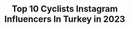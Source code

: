 ---
title: Top 10 Cyclists Instagram Influencers In Turkey in 2023
description: >-
  Find top cyclists Instagram influencers in Turkey in 2023. Most popular hashtags: #bisiklet #istanbul #cycling #cyclinglife.
platform: Instagram
hits: 10
text_top: Discover the top-rated Instagram accounts on inBeat.
text_bottom: Our database has 10 Instagram influencers like this in Turkey for you to pitch.
profiles:
  - username: "serhatkaradagofficial"
    fullname: >-
      Serhat Karadağ
    bio: >-
      Music Producer 🎹 Happy Camper 🏕 - Off Road 🚜 Cyclist 🚵‍♀️🚴🏻‍♂️ Alpinist 🏡 - Photography 📸🎥 Spotify & Itunes 👇🏻
    location: "Turkey"
    followers: 12103
    engagement: 400
    commentsToLikes: 0.106057
    id: ck5ca41jncno20i1123hh6zv1
    verified: false
    hashtags: "#moodygrams, #lazyshutters, #milkyway, #earthpix"
  - username: "kadir_kelleci_"
    fullname: >-
      🏁KadirKelleci🇹🇷
    bio: >-
      🚩4xTurkish Champion🇹🇷 🚩Professional Cyclist 🇹🇷 🚩Olympic and World Cup Riders 🇪🇺
    location: "Turkey"
    followers: 17650
    engagement: 530
    commentsToLikes: 0.025369
    id: ckaoule6y0rxj0i782wo6o87h
    verified: false
    hashtags: "#fethiye, #mtb, #ridekelleci, #mtbgram"
  - username: "yucelcakiroglu"
    fullname: >-
      Yücel Çakıroğlu
    bio: >-
      Freelance Photographer & Videographer / Istanbul. Sport, Event, Documentary.... © All Rights Reserved / Tüm Hakları Saklıdır
    location: "Turkey"
    followers: 10414
    engagement: 572
    commentsToLikes: 0.024650
    id: ck14k5f6hntcn0i19x5a9p2b0
    verified: false
    hashtags: "#xcm, #xf1024, #sakarya, #procycling"
  - username: "brkkyy"
    fullname: >-
      Berk Okyay
    bio: >-
      Cyclist▪︎Designer▪︎Model▪︎V @biehlercycling @wahoofitnessofficial @kinesisbikes_uk @dmtcycling @giantturkiye #TCRNo4 #TCRNo5 #TCRNo6 ➡️ @th_tfeeling
    location: "Turkey"
    followers: 7093
    engagement: 543
    commentsToLikes: 0.019934
    id: ck5chks1fqyos0i11pmkz31xr
    verified: false
    hashtags: "#wahooyes, #photooftheday, #cycling, #cyclingphotos"
  - username: "cyclistturkiye"
    fullname: >-
      Cyclist Türkiye
    bio: >-
      Türkiye’nin ilk ve tek bisiklet dergisi
    location: "Turkey"
    followers: 29006
    engagement: 155
    commentsToLikes: 0.008825
    id: ck6u8f5dir8er0j7155zemon9
    verified: false
    hashtags: "#cyclistt, #cyclist, #video, #cyclistmagazine"
  - username: "asladurma"
    fullname: >-
      Fatih Topçu
    bio: >-
      Ironman 140.6(Pb 10:45) 10xIronman 70.3(Pb 4:46) 5 Marathon(Pb 3:18) 2016 Triatlon YG Şamp. 2019 Duatlon YG Şamp. 2020 CrossDuatlon YG Şamp.
    location: "Turkey"
    followers: 25264
    engagement: 507
    commentsToLikes: 0.108166
    id: ck5q0wc8s83560i11puc6emor
    verified: false
    hashtags: "#runner, #instarun, #cappadocia, #kosu"
  - username: "birbasinagezgin"
    fullname: >-
      Nevzat Can Altınışık|outdoor
    bio: >-
      02.2018💙 Kamp/ Doğa yürüyüşleri Reklam ve İş birliği için dm📩 Freelance 💻 #outdoors 💻: nevzatcan0695@gmail.com
    location: "Turkey"
    followers: 6383
    engagement: 1081
    commentsToLikes: 0.097987
    id: ck5c453y60mqj0i11dfax6brc
    verified: false
    hashtags: "#bursa, #turkey, #nature, #bart"
  - username: "drgulyildirim"
    fullname: >-
      Dr.Gül Yıldırım
    bio: >-
      www.drgulyildirim.com Teşvikiye Mh Vali Konağı CD İnan Apt No:50 K:2 D:3 İstanbul ☎: 0 (212) 270 90 09 0(533) 219 75 06
    location: "Turkey"
    followers: 26534
    engagement: 129
    commentsToLikes: 0.058777
    id: ck8t0b2c5rgf20j78utfjhl43
    verified: false
    hashtags: "#istanbul, #ni, #drgulyildirim, #ciltdoktoru"
  - username: "rikki.roath"
    fullname: >-
      Rikki Lee Roath
    bio: >-
      Traveller - Model - TV Show host - Chef - Rikki’nin Türkiye Rotası
    location: "Turkey"
    followers: 13667
    engagement: 956
    commentsToLikes: 0.015840
    id: ck6u8f17zr7p70j71f2lrayp0
    verified: false
    hashtags: "#morocco, #cappadocia, #cycling, #macerarehberi"
  - username: "tufansagnak"
    fullname: >-
      Tufan Sağnak
    bio: >-
      💎 @focusbikes Izalco Max 9.7 🔺🚴🏻‍♂️Founder/Captain @peloton.istanbul 🔺Editor @bike.pedia 🔺Art Historian 🔻Married and in love w/ @arzu.sagnak ❤️
    location: "Turkey"
    followers: 5687
    engagement: 718
    commentsToLikes: 0.020644
    id: ck14k5gitntiw0i19es189yvz
    verified: false
    hashtags: "#zwiftcycling, #roadcycling, #focusizalcomax, #deltabisiklet"
---